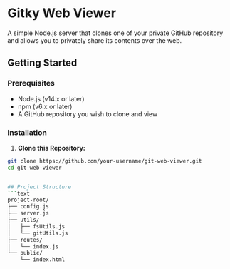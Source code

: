 # Gitky Web Viewer

A simple Node.js server that clones one of your private GitHub repository and allows you to privately share its contents over the web.

## Getting Started

### Prerequisites

- Node.js (v14.x or later)
- npm (v6.x or later)
- A GitHub repository you wish to clone and view

### Installation

1. **Clone this Repository:**
```bash
git clone https://github.com/your-username/git-web-viewer.git
cd git-web-viewer


## Project Structure
```text
project-root/
├── config.js
├── server.js
├── utils/
│   ├── fsUtils.js
│   └── gitUtils.js
├── routes/
│   └── index.js
└── public/
    └── index.html
```
